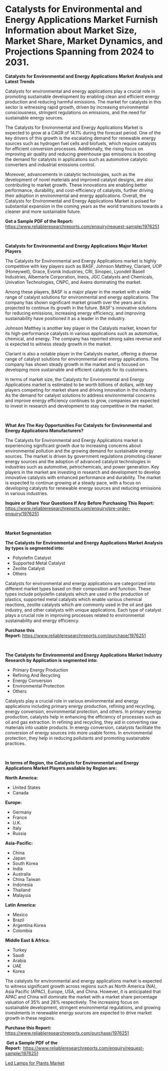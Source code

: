 <p><h1>Catalysts for Environmental and Energy Applications Market Furnish Information about Market Size, Market Share, Market Dynamics, and Projections Spanning from 2024 to 2031.</h1></p><p><strong>Catalysts for Environmental and Energy Applications Market Analysis and Latest Trends</strong></p>
<p><p>Catalysts for environmental and energy applications play a crucial role in promoting sustainable development by enabling clean and efficient energy production and reducing harmful emissions. The market for catalysts in this sector is witnessing rapid growth, driven by increasing environmental consciousness, stringent regulations on emissions, and the need for sustainable energy sources.</p><p>The Catalysts for Environmental and Energy Applications Market is expected to grow at a CAGR of 14.1% during the forecast period. One of the key drivers of this growth is the escalating demand for renewable energy sources such as hydrogen fuel cells and biofuels, which require catalysts for efficient conversion processes. Additionally, the rising focus on improving air quality and reducing greenhouse gas emissions is boosting the demand for catalysts in applications such as automotive catalytic converters and industrial emissions control.</p><p>Moreover, advancements in catalytic technologies, such as the development of novel materials and improved catalyst designs, are also contributing to market growth. These innovations are enabling better performance, durability, and cost-efficiency of catalysts, further driving their adoption in environmental and energy applications. Overall, the Catalysts for Environmental and Energy Applications Market is poised for substantial expansion in the coming years as the world transitions towards a cleaner and more sustainable future.</p></p>
<p><strong>Get a Sample PDF of the Report:&nbsp;</strong> <a href="https://www.reliableresearchreports.com/enquiry/request-sample/1976251">https://www.reliableresearchreports.com/enquiry/request-sample/1976251</a></p>
<p>&nbsp;</p>
<p><strong>Catalysts for Environmental and Energy Applications Major Market Players</strong></p>
<p><p>The Catalysts for Environmental and Energy Applications market is highly competitive with key players such as BASF, Johnson Matthey, Clariant, UOP (Honeywell), Grace, Evonik Industries, CRI, Sinopec, Lyondell Basell Industries, Albemarle Corporation, Ineos, JGC Catalysts and Chemicals, Univation Technologies, CNPC, and Axens dominating the market.</p><p>Among these players, BASF is a major player in the market with a wide range of catalyst solutions for environmental and energy applications. The company has shown significant market growth over the years and is projected to continue its growth in the future. BASF's innovative solutions for reducing emissions, increasing energy efficiency, and improving sustainability have positioned it as a leader in the industry.</p><p>Johnson Matthey is another key player in the Catalysts market, known for its high-performance catalysts in various applications such as automotive, chemical, and energy. The company has reported strong sales revenue and is expected to witness steady growth in the market.</p><p>Clariant is also a notable player in the Catalysts market, offering a diverse range of catalyst solutions for environmental and energy applications. The company has shown steady growth in the market and is focused on developing more sustainable and efficient catalysts for its customers.</p><p>In terms of market size, the Catalysts for Environmental and Energy Applications market is estimated to be worth billions of dollars, with key players competing for market share and driving innovation in the industry. As the demand for catalyst solutions to address environmental concerns and improve energy efficiency continues to grow, companies are expected to invest in research and development to stay competitive in the market.</p></p>
<p>&nbsp;</p>
<p><strong>What Are The Key Opportunities For Catalysts for Environmental and Energy Applications Manufacturers?</strong></p>
<p><p>The Catalysts for Environmental and Energy Applications market is experiencing significant growth due to increasing concerns about environmental pollution and the growing demand for sustainable energy sources. The market is driven by government regulations promoting cleaner energy sources and the adoption of advanced catalyst technologies in industries such as automotive, petrochemicals, and power generation. Key players in the market are investing in research and development to develop innovative catalysts with enhanced performance and durability. The market is expected to continue growing at a steady pace, with a focus on developing catalysts for renewable energy sources and reducing emissions in various industries.</p></p>
<p><strong>Inquire or Share Your Questions If Any Before Purchasing This Report:</strong> <a href="https://www.reliableresearchreports.com/enquiry/pre-order-enquiry/1976251">https://www.reliableresearchreports.com/enquiry/pre-order-enquiry/1976251</a></p>
<p>&nbsp;</p>
<p><strong>Market Segmentation</strong></p>
<p><strong>The Catalysts for Environmental and Energy Applications Market Analysis by types is segmented into:</strong></p>
<p><ul><li>Polyolefin Catalyst</li><li>Supported Metal Catalyst</li><li>Zeolite Catalyst</li><li>Others</li></ul></p>
<p><p>Catalysts for environmental and energy applications are categorized into different market types based on their composition and function. These types include polyolefin catalysts which are used in the production of plastics, supported metal catalysts which enable various chemical reactions, zeolite catalysts which are commonly used in the oil and gas industry, and other catalysts with unique applications. Each type of catalyst plays a crucial role in improving processes related to environmental sustainability and energy efficiency.</p></p>
<p><strong>Purchase this Report:&nbsp;</strong><a href="https://www.reliableresearchreports.com/purchase/1976251">https://www.reliableresearchreports.com/purchase/1976251</a></p>
<p>&nbsp;</p>
<p><strong>The Catalysts for Environmental and Energy Applications Market Industry Research by Application is segmented into:</strong></p>
<p><ul><li>Primary Energy Production</li><li>Refining And Recycling</li><li>Energy Conversion</li><li>Environmental Protection</li><li>Others</li></ul></p>
<p><p>Catalysts play a crucial role in various environmental and energy applications including primary energy production, refining and recycling, energy conversion, environmental protection, and others. In primary energy production, catalysts help in enhancing the efficiency of processes such as oil and gas extraction. In refining and recycling, they aid in converting raw materials into usable products. In energy conversion, catalysts facilitate the conversion of energy sources into more usable forms. In environmental protection, they help in reducing pollutants and promoting sustainable practices.</p></p>
<p>&nbsp;</p>
<p><strong>In terms of Region, the Catalysts for Environmental and Energy Applications Market Players available by Region are:</strong></p>
<p>
    <p> <strong> North America: </strong>
        <ul>
            <li>United States</li>
            <li>Canada</li>
        </ul>
        </p> 
    <p> <strong> Europe: </strong>
        <ul>
            <li>Germany</li>
            <li>France</li>
            <li>U.K.</li>
            <li>Italy</li>
            <li>Russia</li>
        </ul>
        </p> 
    <p> <strong> Asia-Pacific: </strong>
        <ul>
            <li>China</li>
            <li>Japan</li>
            <li>South Korea</li>
            <li>India</li>
            <li>Australia</li>
            <li>China Taiwan</li>
            <li>Indonesia</li>
            <li>Thailand</li>
            <li>Malaysia</li>
        </ul>
        </p> 
    <p> <strong> Latin America: </strong>
        <ul>
            <li>Mexico</li>
            <li>Brazil</li>
            <li>Argentina Korea</li>
            <li>Colombia</li>
        </ul>
        </p> 
    <p> <strong> Middle East & Africa: </strong>
        <ul>
            <li>Turkey</li>
            <li>Saudi</li>
            <li>Arabia</li>
            <li>UAE</li>
            <li>Korea</li>
        </ul>
    </p>
    </p>
<p><p>The catalysts for environmental and energy applications market is expected to witness significant growth across regions such as North America (NA), Asia Pacific (APAC), Europe, USA, and China. However, it is anticipated that APAC and China will dominate the market with a market share percentage valuation of 35% and 28% respectively. The increasing focus on sustainable development, stringent environmental regulations, and growing investments in renewable energy sources are expected to drive market growth in these regions.</p></p>
<p><strong>Purchase this Report: </strong><a href="https://www.reliableresearchreports.com/purchase/1976251">https://www.reliableresearchreports.com/purchase/1976251</a></p>
<p>&nbsp;<strong>Get a Sample PDF of the Report:&nbsp;&nbsp;</strong><a href="https://www.reliableresearchreports.com/enquiry/request-sample/1976251">https://www.reliableresearchreports.com/enquiry/request-sample/1976251</a></p>
<p><strong></strong></p>
<p><p><a href="https://carnation-joke-41f.notion.site/Led-Lamps-for-Plants-Market-Size-Share-Trends-Analysis-Report-By-Material-By-Type-By-End-user--0fc825feb4754511bcadea2af61d9f8d">Led Lamps for Plants Market</a></p></p>